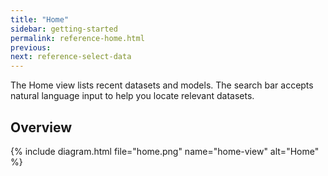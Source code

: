 ```yaml
---
title: "Home"
sidebar: getting-started
permalink: reference-home.html
previous:
next: reference-select-data
---
```


The Home view lists recent datasets and models. The search bar accepts natural language input to help you locate relevant datasets.

## Overview ##

{% include diagram.html file="home.png" name="home-view" alt="Home" %}